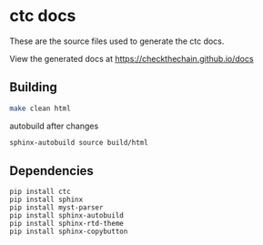 
# ctc docs

These are the source files used to generate the ctc docs.

View the generated docs at https://checkthechain.github.io/docs

## Building

```bash
make clean html
```

autobuild after changes
```bash
sphinx-autobuild source build/html
```

## Dependencies
```
pip install ctc
pip install sphinx
pip install myst-parser
pip install sphinx-autobuild
pip install sphinx-rtd-theme
pip install sphinx-copybutton
```


